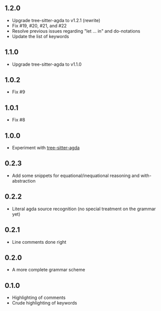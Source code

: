 ## 1.2.0
* Upgrade tree-sitter-agda to v1.2.1 (rewrite)
* Fix #19, #20, #21, and #22
* Resolve previous issues regarding "let ... in" and do-notations
* Update the list of keywords

## 1.1.0
* Upgrade tree-sitter-agda to v1.1.0

## 1.0.2
* Fix #9

## 1.0.1
* Fix #8

## 1.0.0
* Experiment with [tree-sitter-agda](https://github.com/tree-sitter/tree-sitter-agda)

## 0.2.3
* Add some snippets for equational/inequational reasoning and with-abstraction

## 0.2.2
* Literal agda source recognition (no special treatment on the grammar yet)

## 0.2.1
* Line comments done right

## 0.2.0
* A more complete grammar scheme

## 0.1.0
* Highlighting of comments
* Crude highlighting of keywords
